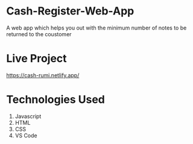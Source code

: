 # Cash-Register-Web-App
A web app which helps you out with the minimum number of notes to be returned to the coustomer

# Live Project
https://cash-rumi.netlify.app/

# Technologies Used
1. Javascript
2. HTML
3. CSS
4. VS Code
